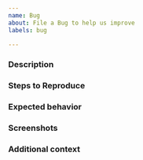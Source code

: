 ```yaml
---
name: Bug
about: File a Bug to help us improve
labels: bug

---
```


<!--
Thank you for reporting a bug!

Please fill in as much of the template below as you can.

If possible, please provide commands or code that demonstrates the problem, keeping it as simple and free of external dependencies as you can.
-->

### Description

<!-- A clear and concise description of what the bug is. -->

### Steps to Reproduce

<!-- Describe the steps to reproduce the behavior -->

### Expected behavior

<!-- Describe what what you expected to happen -->

### Screenshots

<!-- If applicable, add screenshots to help explain your problem. -->

### Additional context

<!-- Add any other context about the problem here. -->
